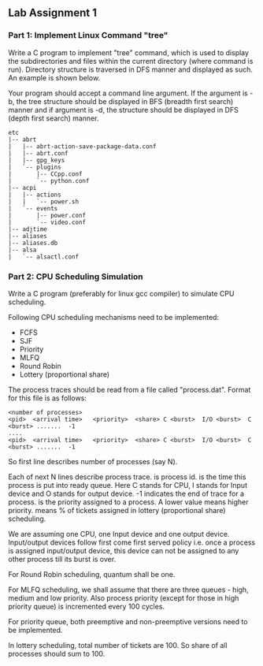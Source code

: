 ## Lab Assignment 1

### Part 1: Implement Linux Command "tree"

Write a C program to implement "tree" command, which is used to display the subdirectories and files within the current directory (where command is run). Directory structure is traversed in DFS manner and displayed as such. An example is shown below.

Your program should accept a command line argument. If the argument is -b, the tree structure should be displayed in BFS (breadth first search) manner and if argument is -d, the structure should be displayed in DFS (depth first search) manner.

```
etc
|-- abrt
|   |-- abrt-action-save-package-data.conf
|   |-- abrt.conf
|   |-- gpg_keys
|   `-- plugins
|       |-- CCpp.conf
|       `-- python.conf
|-- acpi
|   |-- actions
|   |   `-- power.sh
|   `-- events
|       |-- power.conf
|       `-- video.conf
|-- adjtime
|-- aliases
|-- aliases.db
|-- alsa
|   `-- alsactl.conf
```

### Part 2: CPU Scheduling Simulation
Write a C program (preferably for linux gcc compiler) to simulate CPU scheduling.

Following CPU scheduling mechanisms need to be implemented:
- FCFS
- SJF
- Priority
- MLFQ
- Round Robin
- Lottery (proportional share)

The process traces should be read from a file called "process.dat". Format for this file is as follows:
```
<number of processes>
<pid>  <arrival time>   <priority>  <share> C <burst>  I/O <burst>  C <burst> .......  -1
....
<pid>  <arrival time>   <priority>  <share> C <burst>  I/O <burst>  C <burst> .......  -1
```

So first line describes number of processes (say N).

Each of next N lines describe process trace. <pid> is process id. <arrival time> is the time this process is put into ready queue. Here C stands for CPU, I stands for Input device and O stands for output device.  -1 indicates the end of trace for a process. <priority> is the priority assigned to a process. A lower value means higher priority. <share> means % of tickets assigned in lottery (proportional share) scheduling.

We are assuming one CPU, one Input device and one output device. Input/output devices follow first come first served policy i.e. once a process is assigned input/output device, this device can not be assigned to any other process till its burst is over.

For Round Robin scheduling, quantum shall be one.

For MLFQ scheduling, we shall assume that there are three queues - high, medium and low priority. Also process priority (except for those in high priority queue) is incremented every 100 cycles.

For priority queue, both preemptive and non-preemptive versions need to be implemented.

In lottery scheduling, total number of tickets are 100. So share of all processes should sum to 100.